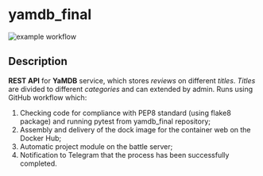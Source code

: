 # yamdb_final
![example workflow](https://github.com/Mr-Qaimaq/yamdb_final/actions/workflows/yamdb_workflow.yml/badge.svg)
## Description
**REST API** for **YaMDB** service, which stores *reviews* on different *titles*. *Titles* are divided to different *categories* and can extended by admin. Runs using GitHub workflow which: 
1) Checking code for compliance with PEP8 standard (using flake8 package) and running pytest from yamdb_final repository;
2) Assembly and delivery of the dock image for the container web on the Docker Hub;
3) Automatic project module on the battle server;
4) Notification to Telegram that the process has been successfully completed.
